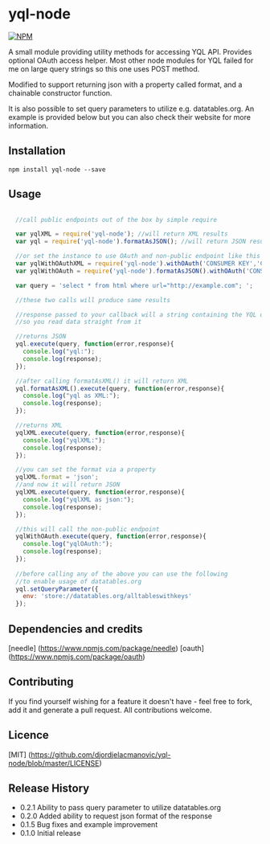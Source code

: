 yql-node
=========
[![NPM](https://nodei.co/npm/yql-node.png?compact=true)](https://nodei.co/npm/yql-node/)

A small module providing utility methods for accessing YQL API. Provides optional OAuth access helper.
Most other node modules for YQL failed for me on large query strings so this one uses POST method.

Modified to support returning json with a property called format, and a chainable constructor function.

It is also possible to set query parameters to utilize e.g. datatables.org. An example is provided below but you can also check their website for more information.

## Installation

` npm install yql-node --save `

## Usage
```javascript

  //call public endpoints out of the box by simple require

  var yqlXML = require('yql-node'); //will return XML results
  var yql = require('yql-node').formatAsJSON(); //will return JSON results

  //or set the instance to use OAuth and non-public endpoint like this
  var yqlWithOAuthXML = require('yql-node').withOAuth('CONSUMER KEY','CONSUMER SECRET'); //returns XML
  var yqlWithOAuth = require('yql-node').formatAsJSON().withOAuth('CONSUMER KEY','CONSUMER SECRET'); //returns JSON

  var query = 'select * from html where url="http://example.com"; ';

  //these two calls will produce same results

  //response passed to your callback will a string containing the YQL query result
  //so you read data straight from it

  //returns JSON
  yql.execute(query, function(error,response){
    console.log("yql:");
    console.log(response);
  });

  //after calling formatAsXML() it will return XML
  yql.formatAsXML().execute(query, function(error,response){
    console.log("yql as XML:");
    console.log(response);
  });

  //returns XML
  yqlXML.execute(query, function(error,response){
    console.log("yqlXML:");
    console.log(response);
  });

  //you can set the format via a property
  yqlXML.format = 'json';
  //and now it will return JSON
  yqlXML.execute(query, function(error,response){
    console.log("yqlXML as json:");
    console.log(response);
  });

  //this will call the non-public endpoint
  yqlWithOAuth.execute(query, function(error,response){
    console.log("yqlOAuth:");
    console.log(response);
  });
  
  //before calling any of the above you can use the following
  //to enable usage of datatables.org
  yql.setQueryParameter({
    env: 'store://datatables.org/alltableswithkeys'
  });

```
## Dependencies and credits

[needle] (https://www.npmjs.com/package/needle)
[oauth]  (https://www.npmjs.com/package/oauth)

## Contributing

If you find yourself wishing for a feature it doesn't have - feel free to fork, add it and generate a pull request.
All contributions welcome.

## Licence

[MIT] (https://github.com/djordjelacmanovic/yql-node/blob/master/LICENSE)

## Release History
* 0.2.1 Ability to pass query parameter to utilize datatables.org
* 0.2.0 Added ability to request json format of the response
* 0.1.5 Bug fixes and example improvement
* 0.1.0 Initial release

